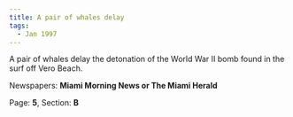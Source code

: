 ```yaml
---  
title: A pair of whales delay  
tags:  
  - Jan 1997  
---  
```

  
A pair of whales delay the detonation of the World War II bomb found in the surf off Vero Beach.  
  
Newspapers: **Miami Morning News or The Miami Herald**  
  
Page: **5**, Section: **B** 

